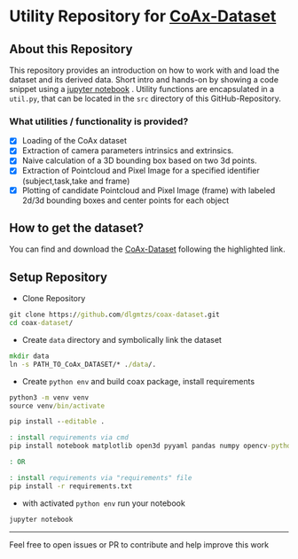 # Utility Repository for [CoAx-Dataset](https://dlgmtzs.github.io/dataset-coax)

## About this Repository
This repository provides an introduction on how to work with and load the dataset and its derived data. Short intro and hands-on by showing a code snippet using a [jupyter notebook](./notebooks/DatasetPreview.ipynb) . Utility functions are encapsulated in a `util.py`, that can be located in the `src` directory of this GitHub-Repository.

### What utilities / functionality is provided?
- [x] Loading of the CoAx dataset
- [x] Extraction of camera parameters intrinsics and extrinsics.
- [x] Naive calculation of a 3D bounding box based on two 3d points.
- [x] Extraction of Pointcloud and Pixel Image for a specified identifier (subject,task,take and frame)
- [x] Plotting of candidate Pointcloud and Pixel Image (frame) with labeled 2d/3d bounding boxes and center points for each object

## How to get the dataset?
You can find and download the [CoAx-Dataset](https://dlgmtzs.github.io/dataset-coax) following the highlighted link.

## Setup Repository


- Clone Repository

```cmd
git clone https://github.com/dlgmtzs/coax-dataset.git 
cd coax-dataset/
```

- Create `data` directory and symbolically link the dataset

```cmd
mkdir data
ln -s PATH_TO_CoAx_DATASET/* ./data/.
```

- Create `python env` and build coax package, install requirements

```cmd
python3 -m venv venv
source venv/bin/activate

pip install --editable .

: install requirements via cmd 
pip install notebook matplotlib open3d pyyaml pandas numpy opencv-python transformations

: OR 

: install requirements via "requirements" file
pip install -r requirements.txt 
```

- with activated `python env` run your notebook

```cmd
jupyter notebook
```

---

Feel free to open issues or PR to contribute and help improve this work
